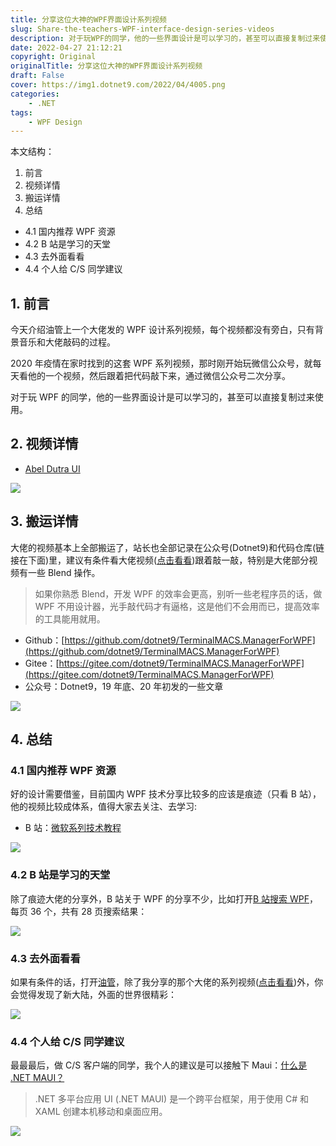 ```yaml
---
title: 分享这位大神的WPF界面设计系列视频
slug: Share-the-teachers-WPF-interface-design-series-videos
description: 对于玩WPF的同学，他的一些界面设计是可以学习的，甚至可以直接复制过来使用。
date: 2022-04-27 21:12:21
copyright: Original
originalTitle: 分享这位大神的WPF界面设计系列视频
draft: False
cover: https://img1.dotnet9.com/2022/04/4005.png
categories: 
    - .NET
tags: 
    - WPF Design
---
```


本文结构：

1. 前言
2. 视频详情
3. 搬运详情
4. 总结

- 4.1 国内推荐 WPF 资源
- 4.2 B 站是学习的天堂
- 4.3 去外面看看
- 4.4 个人给 C/S 同学建议

## 1. 前言

今天介绍油管上一个大佬发的 WPF 设计系列视频，每个视频都没有旁白，只有背景音乐和大佬敲码的过程。

2020 年疫情在家时找到的这套 WPF 系列视频，那时刚开始玩微信公众号，就每天看他的一个视频，然后跟着把代码敲下来，通过微信公众号二次分享。

对于玩 WPF 的同学，他的一些界面设计是可以学习的，甚至可以直接复制过来使用。

## 2. 视频详情

- [Abel Dutra UI](https://www.youtube.com/c/AbelDutraUI/videos)

![](https://img1.dotnet9.com/2022/04/4005.gif)

## 3. 搬运详情

大佬的视频基本上全部搬运了，站长也全部记录在公众号(Dotnet9)和代码仓库(链接在下面)里，建议有条件看大佬视频([点击看看](https://www.youtube.com/c/AbelDutraUI/videos))跟着敲一敲，特别是大佬部分视频有一些 Blend 操作。

> 如果你熟悉 Blend，开发 WPF 的效率会更高，别听一些老程序员的话，做 WPF 不用设计器，光手敲代码才有逼格，这是他们不会用而已，提高效率的工具能用就用。

- Github：[https://github.com/dotnet9/TerminalMACS.ManagerForWPF](https://github.com/dotnet9/TerminalMACS.ManagerForWPF)
- Gitee：[https://gitee.com/dotnet9/TerminalMACS.ManagerForWPF](https://gitee.com/dotnet9/TerminalMACS.ManagerForWPF)
- 公众号：Dotnet9，19 年底、20 年初发的一些文章

![](https://img1.dotnet9.com/2022/04/4006.gif)

## 4. 总结

### 4.1 国内推荐 WPF 资源

好的设计需要借鉴，目前国内 WPF 技术分享比较多的应该是痕迹（只看 B 站），他的视频比较成体系，值得大家去关注、去学习:

- B 站：[微软系列技术教程](https://space.bilibili.com/32497462)

![](https://img1.dotnet9.com/2022/04/4001.png)

### 4.2 B 站是学习的天堂

除了痕迹大佬的分享外，B 站关于 WPF 的分享不少，比如打开[B 站搜索 WPF](https://search.bilibili.com/all?keyword=wpf&from_source=webtop_search&spm_id_from=333.1007)，每页 36 个，共有 28 页搜索结果：

![](https://img1.dotnet9.com/2022/04/4002.gif)

### 4.3 去外面看看

如果有条件的话，打开[油管](https://www.youtube.com/results?search_query=wpf)，除了我分享的那个大佬的系列视频([点击看看](https://www.youtube.com/c/AbelDutraUI/videos))外，你会觉得发现了新大陆，外面的世界很精彩：

![](https://img1.dotnet9.com/2022/04/4003.gif)

### 4.4 个人给 C/S 同学建议

最最最后，做 C/S 客户端的同学，我个人的建议是可以接触下 Maui：[什么是 .NET MAUI？](https://docs.microsoft.com/zh-cn/dotnet/maui/what-is-maui)

> .NET 多平台应用 UI (.NET MAUI) 是一个跨平台框架，用于使用 C# 和 XAML 创建本机移动和桌面应用。

![](https://img1.dotnet9.com/2022/04/4004.png)
